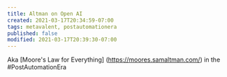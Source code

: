 ```yaml
---
title: Altman on Open AI
created: 2021-03-17T20:34:59-07:00
tags: metavalent, postautomationera
published: false
modified: 2021-03-17T20:39:30-07:00
---
```


Aka [Moore's Law for Everything] (https://moores.samaltman.com/) in the #PostAutomationEra
